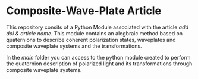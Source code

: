 # Composite-Wave-Plate Article
This repository consits of a Python Module associated with the article _add doi & article name_. This module contains an alegbraic method based on quaternions to describe coherent polarization states, waveplates and composite waveplate systems and the transformations.

In the _main_ folder you can access to the python module created to perform the quaternion description of polarized light and its transformations through composite waveplate systems. 


